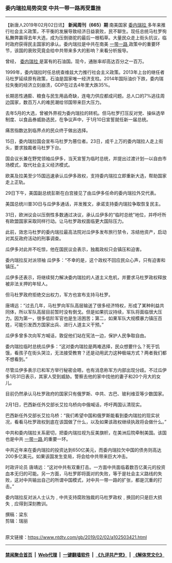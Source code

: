 ### 委内瑞拉局势突变 中共一带一路再受重挫
------------------------

<div class="post_content">
 <p>
  【新唐人2019年02月02日讯】
  <strong>
   新闻周刊（665）期
  </strong>
  南美国家
  <a href="https://www.ntdtv.com/gb/委内瑞拉.htm">
   委内瑞拉
  </a>
  多年来推行社会主义政策，不平衡的发展导致经济日益衰败，民不聊生。现任总统马杜罗徇私舞弊赢得去年大选，成为压倒骆驼的最后一根稻草。大量民众走上街头抗议，临时政府获得民主国家的承认。委内瑞拉是中共在南美
  <a href="https://www.ntdtv.com/gb/一带一路.htm">
   一带一路
  </a>
  政策中的重要环节，该国的衰败究竟会给中共带来多大的影响？来看分析报导。
 </p>
 <p>
  曾经，
  <a href="https://www.ntdtv.com/gb/委内瑞拉.htm">
   委内瑞拉
  </a>
  是富有的石油国。现今，通胀率却高达百分之一百万。
 </p>
 <p>
  1999年，委内瑞拉时任总统查维兹大力推行社会主义政策。2013年上台的继任者马杜罗延续原有政策，石油是国家唯一经济支柱。2014年国际油价下跌，委内瑞拉失衡的经济立刻崩溃，GDP在过去4年里大跌35%。
 </p>
 <p>
  长期恶性通膨、粮食与民生用品奇缺，连电力供应都成问题。总人口的7%逃往周边国家，数百万人的难民潮给邻国带来巨大压力。
 </p>
 <p>
  去年5月的大选，曾被外界视为委内瑞拉的转机。但马杜罗打压反对党、操纵选举制度、以食品券威胁选民，在争议声中，于1月10日宣誓就任新一届总统。
 </p>
 <p>
  痛苦指数达到临界点的民众终于做出选择。
 </p>
 <p>
  15日，委内瑞拉国会宣布马杜罗为篡位者。23日，成千上万的委内瑞拉人走上街头，要求独裁者马杜罗下台。
 </p>
 <p>
  国会议长兼在野党领袖瓜伊多，当天宣誓为临时总统，并提出过渡计划—以自由市场模式，取代社会主义经济模式。
 </p>
 <p>
  欧美及拉美至少15国迅速承认瓜伊多政权，支持委内瑞拉立即重新大选，帮助国家走上正轨。
 </p>
 <p>
  29日下午，美国副总统彭斯在白宫接见了由瓜伊多任命的委内瑞拉外交代表。
 </p>
 <p>
  美国总统川普30日与瓜伊多通话，并发推文，承诺支持委内瑞拉争取恢复民主。
 </p>
 <p>
  31日，欧洲议会以压倒性多数通过决议，承认瓜伊多的“临时总统”地位，并呼吁所有欧盟国家采取同样行动。让马杜罗政权面临更大国际压力。
 </p>
 <p>
  此前，效忠马杜罗的委内瑞拉最高法院对瓜伊多发布旅行禁令，冻结他资产，启动对其反政府活动的刑事调查。
 </p>
 <p>
  瓜伊多对此并不吃惊，他在国民议会表示，独裁政权只会镇压和迫害。
 </p>
 <p>
  委内瑞拉反对派领袖 瓜伊多：“不幸的是，这个政权不回应民众心声，只有迫害和镇压。”
 </p>
 <p>
  瓜伊多还表示，将继续努力解决委内瑞拉的人道主义危机，并要求马杜罗政权释放被非法关押的年轻人。
 </p>
 <p>
  但马杜罗政府拒绝交出权力，军方也宣布支持马杜罗。
 </p>
 <p>
  唐靖远：“过去几年，马杜罗向军队高层输送了很多经济特权，形成了某种利益共同体，所以军队高层目前暂时没有倒戈。但是如果抗议持续，军队将面临很大压力。因为第一，很多低阶军官也是生活困苦；第二，如果军队大规模暴力镇压百姓，可能引发西方国家出兵、进行人道主义干预。”
 </p>
 <p>
  瓜伊多曾多次向军方喊话，敦促他们站在宪法一边，保护人民争取自由。
 </p>
 <p>
  委内瑞拉临时总统瓜伊多：“这对委内瑞拉是两难选择，民众想要什么？死于饥饿，看孩子在街头哭泣，无法接受教育？还是动用武力这种极端方式？两者我们都不想看到。”
 </p>
 <p>
  尽管瓜伊多表示已和军方举行秘密会晤，也有消息称军方内部出现分歧。不过瓜伊多1月31日表示，其家人受到威胁。警察去他的家中找他的妻子和20个月大的女儿。
 </p>
 <p>
  目前仍然承认马杜罗政府的国家只有俄罗斯、中共、古巴、玻利维亚等少数国家。
 </p>
 <p>
  2月1日，巴西新任外交部长艾拉乌桥向中俄喊话，呼吁两国认清现实。
 </p>
 <p>
  巴西新任外交部长艾拉乌桥：“我们希望中国和俄罗斯能看到委内瑞拉的现实状况，看看马杜罗政权到底在该国做了什么，以及如果该政权继续执政将会做什么。”
 </p>
 <p>
  中共和委内瑞拉关系密切，把委内瑞拉视为反美旗帜，在美洲后院牵制美国。该国也是中共
  <a href="https://www.ntdtv.com/gb/一带一路.htm">
   一带一路
  </a>
  的重要一环。
 </p>
 <p>
  中共近年来在委内瑞拉的投资达到650亿美元，而委内瑞拉欠中国的债务则高达200多亿美元。如果该国发生变局，将会给中共带来巨大冲击。
 </p>
 <p>
  时政评论员 唐靖远：“这对中共有双重打击。一方面中共面临着数百亿美元的投资血本无归的可能。另一方面，马杜罗即将面对的失败，等于是社会主义路线的失败，这对中共输出自己的所谓中国模式，对中共一带一路的扩张，都是沉重的打击。”
 </p>
 <p>
  委内瑞拉反对派人士认为﹐中共支持腐败独裁的马杜罗政权﹐换回的只是巨大损失﹐应得到深刻教训。
 </p>
 <p>
  撰稿：梁东
  <br>
   剪辑：瑞丽
  </br>
 </p>
 <div class="single_ad">
 </div>
</div>

<br/>原文链接：https://www.ntdtv.com/gb/2019/02/02/a102503421.html


------------------------
#### [禁闻聚合首页](https://github.com/gfw-breaker/banned-news/blob/master/README.md) &nbsp;|&nbsp; [Web代理](https://github.com/gfw-breaker/open-proxy/blob/master/README.md) &nbsp;|&nbsp; [一键翻墙软件](https://github.com/gfw-breaker/nogfw/blob/master/README.md) &nbsp;|&nbsp; [《九评共产党》](https://github.com/gfw-breaker/9ping.md/blob/master/README.md#九评之一评共产党是什么) &nbsp;|&nbsp; [《解体党文化》](https://github.com/gfw-breaker/jtdwh.md/blob/master/README.md#绪论)